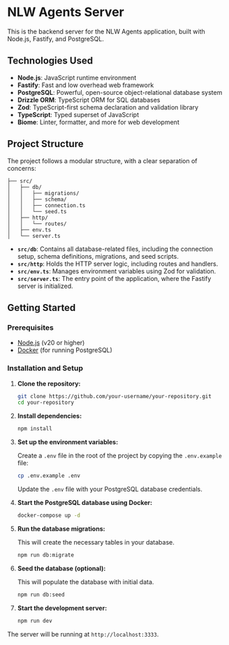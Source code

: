 # NLW Agents Server

This is the backend server for the NLW Agents application, built with Node.js, Fastify, and PostgreSQL.

## Technologies Used

- **Node.js**: JavaScript runtime environment
- **Fastify**: Fast and low overhead web framework
- **PostgreSQL**: Powerful, open-source object-relational database system
- **Drizzle ORM**: TypeScript ORM for SQL databases
- **Zod**: TypeScript-first schema declaration and validation library
- **TypeScript**: Typed superset of JavaScript
- **Biome**: Linter, formatter, and more for web development

## Project Structure

The project follows a modular structure, with a clear separation of concerns:

```
├── src/
│   ├── db/
│   │   ├── migrations/
│   │   ├── schema/
│   │   ├── connection.ts
│   │   └── seed.ts
│   ├── http/
│   │   └── routes/
│   ├── env.ts
│   └── server.ts
```

- **`src/db`**: Contains all database-related files, including the connection setup, schema definitions, migrations, and seed scripts.
- **`src/http`**: Holds the HTTP server logic, including routes and handlers.
- **`src/env.ts`**: Manages environment variables using Zod for validation.
- **`src/server.ts`**: The entry point of the application, where the Fastify server is initialized.

## Getting Started

### Prerequisites

- [Node.js](https://nodejs.org/en/) (v20 or higher)
- [Docker](https://www.docker.com/) (for running PostgreSQL)

### Installation and Setup

1. **Clone the repository:**

   ```bash
   git clone https://github.com/your-username/your-repository.git
   cd your-repository
   ```

2. **Install dependencies:**

   ```bash
   npm install
   ```

3. **Set up the environment variables:**

   Create a `.env` file in the root of the project by copying the `.env.example` file:

   ```bash
   cp .env.example .env
   ```

   Update the `.env` file with your PostgreSQL database credentials.

4. **Start the PostgreSQL database using Docker:**

   ```bash
   docker-compose up -d
   ```

5. **Run the database migrations:**

   This will create the necessary tables in your database.

   ```bash
   npm run db:migrate
   ```

6. **Seed the database (optional):**

   This will populate the database with initial data.

   ```bash
   npm run db:seed
   ```

7. **Start the development server:**

   ```bash
   npm run dev
   ```

The server will be running at `http://localhost:3333`.
